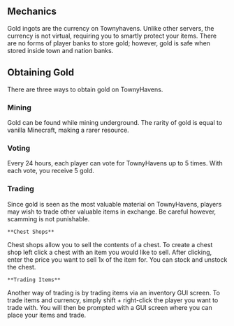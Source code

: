 ## Mechanics
Gold ingots are the currency on Townyhavens. Unlike other servers, the currency is not virtual, requiring you to smartly protect your items. There are no forms of player banks to store gold; however, gold is safe when stored inside town and nation banks.

## Obtaining Gold
There are three ways to obtain gold on TownyHavens.

### Mining
Gold can be found while mining underground. The rarity of gold is equal to vanilla Minecraft, making a rarer resource.

### Voting
Every 24 hours, each player can vote for TownyHavens up to 5 times. With each vote, you receive 5 gold. 

### Trading
Since gold is seen as the most valuable material on TownyHavens, players may wish to trade other valuable items in exchange. Be careful however, scamming is not punishable.

    **Chest Shops**

Chest shops allow you to sell the contents of a chest. To create a chest shop left click a chest with an item you would like to sell. After clicking, enter the price you want to sell 1x of the item for. You can stock and unstock the chest. 

    **Trading Items**

Another way of trading is by trading items via an inventory GUI screen. To trade items and currency, simply shift + right-click the player you want to trade with. You will then be prompted with a GUI screen where you can place your items and trade.
